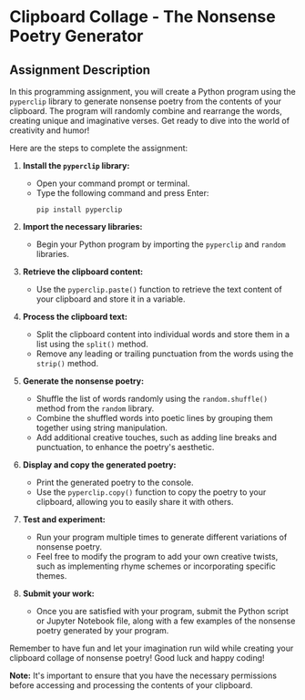 # Clipboard Collage - The Nonsense Poetry Generator

## Assignment Description

In this programming assignment, you will create a Python program using the `pyperclip` library to generate nonsense poetry from the contents of your clipboard. The program will randomly combine and rearrange the words, creating unique and imaginative verses. Get ready to dive into the world of creativity and humor!

Here are the steps to complete the assignment:

1. **Install the `pyperclip` library:**
   - Open your command prompt or terminal.
   - Type the following command and press Enter:
     ```
     pip install pyperclip
     ```

2. **Import the necessary libraries:**
   - Begin your Python program by importing the `pyperclip` and `random` libraries.

3. **Retrieve the clipboard content:**
   - Use the `pyperclip.paste()` function to retrieve the text content of your clipboard and store it in a variable.

4. **Process the clipboard text:**
   - Split the clipboard content into individual words and store them in a list using the `split()` method.
   - Remove any leading or trailing punctuation from the words using the `strip()` method.

5. **Generate the nonsense poetry:**
   - Shuffle the list of words randomly using the `random.shuffle()` method from the `random` library.
   - Combine the shuffled words into poetic lines by grouping them together using string manipulation.
   - Add additional creative touches, such as adding line breaks and punctuation, to enhance the poetry's aesthetic.

6. **Display and copy the generated poetry:**
   - Print the generated poetry to the console.
   - Use the `pyperclip.copy()` function to copy the poetry to your clipboard, allowing you to easily share it with others.

7. **Test and experiment:**
   - Run your program multiple times to generate different variations of nonsense poetry.
   - Feel free to modify the program to add your own creative twists, such as implementing rhyme schemes or incorporating specific themes.

8. **Submit your work:**
   - Once you are satisfied with your program, submit the Python script or Jupyter Notebook file, along with a few examples of the nonsense poetry generated by your program.

Remember to have fun and let your imagination run wild while creating your clipboard collage of nonsense poetry! Good luck and happy coding!

**Note:** It's important to ensure that you have the necessary permissions before accessing and processing the contents of your clipboard.
